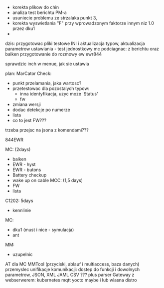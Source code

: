 - korekta plikow do chin
- analiza test berichtu PM-a
- usuniecie problemu ze strzalaka punkt 3,
- korekta wyswietlania "F" przy wprowadzonym faktorze innym niz 1.0 przez dku1
- 


dzis:
przygotowac pliki testowe INI i aktualizacja typow, aktualizacja parametrow ustawiania - test jednostkowy
mc podciagnac: z berichtu oraz balken
przygotowanie do rozmowy
ew ewr844


sprawdzic inch w menue, jak sie ustawia

plan:
MarCator Check:
- punkt przelamania, jaka wartosc?
- przetestowac dla pozostalych typow:
	- inna identyfikacja, uzyc moze 'Status'
	- fw
- zmiana wersji
- dodac detekcje po numerze
- lista 
- co to jest FW???

trzeba przejsc na jsona z komendami???

844EWR

MC: (2days)
- balken
- EWR - hyst
- EWR - butons
- Battery checkup
- wake up on cable
MCC: (1,5 days)
- FW
- lista

C1202: 5days
- kennlinie

MC:
- dku1 (must i nice - symulacja)
- ant

MM:
- uzupelnic


AT dla MC
MMTool  (przyciski, ablauf i multiaccess, baza danych) 
przemyslec unifikacje komunikacji: dostep do funkcji i dowolnych parametrow, JSON, XML JAML CSV ??? plus parser
Gateway z webserwerem: kubernetes mqtt yocto maybe i lub wlasna distro